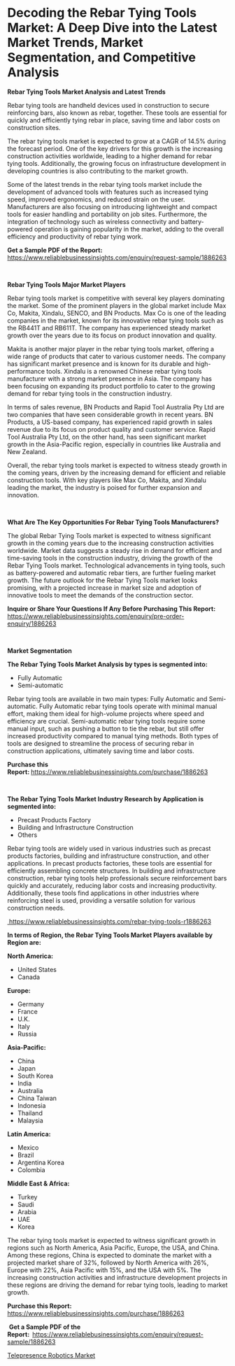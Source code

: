 <p><h1>Decoding the Rebar Tying Tools Market: A Deep Dive into the Latest Market Trends, Market Segmentation, and Competitive Analysis</h1></p><p><strong>Rebar Tying Tools Market Analysis and Latest Trends</strong></p>
<p><p>Rebar tying tools are handheld devices used in construction to secure reinforcing bars, also known as rebar, together. These tools are essential for quickly and efficiently tying rebar in place, saving time and labor costs on construction sites.</p><p>The rebar tying tools market is expected to grow at a CAGR of 14.5% during the forecast period. One of the key drivers for this growth is the increasing construction activities worldwide, leading to a higher demand for rebar tying tools. Additionally, the growing focus on infrastructure development in developing countries is also contributing to the market growth.</p><p>Some of the latest trends in the rebar tying tools market include the development of advanced tools with features such as increased tying speed, improved ergonomics, and reduced strain on the user. Manufacturers are also focusing on introducing lightweight and compact tools for easier handling and portability on job sites. Furthermore, the integration of technology such as wireless connectivity and battery-powered operation is gaining popularity in the market, adding to the overall efficiency and productivity of rebar tying work.</p></p>
<p><strong>Get a Sample PDF of the Report:&nbsp;</strong> <a href="https://www.reliablebusinessinsights.com/enquiry/request-sample/1886263">https://www.reliablebusinessinsights.com/enquiry/request-sample/1886263</a></p>
<p>&nbsp;</p>
<p><strong>Rebar Tying Tools Major Market Players</strong></p>
<p><p>Rebar tying tools market is competitive with several key players dominating the market. Some of the prominent players in the global market include Max Co, Makita, Xindalu, SENCO, and BN Products. Max Co is one of the leading companies in the market, known for its innovative rebar tying tools such as the RB441T and RB611T. The company has experienced steady market growth over the years due to its focus on product innovation and quality.</p><p>Makita is another major player in the rebar tying tools market, offering a wide range of products that cater to various customer needs. The company has significant market presence and is known for its durable and high-performance tools. Xindalu is a renowned Chinese rebar tying tools manufacturer with a strong market presence in Asia. The company has been focusing on expanding its product portfolio to cater to the growing demand for rebar tying tools in the construction industry.</p><p>In terms of sales revenue, BN Products and Rapid Tool Australia Pty Ltd are two companies that have seen considerable growth in recent years. BN Products, a US-based company, has experienced rapid growth in sales revenue due to its focus on product quality and customer service. Rapid Tool Australia Pty Ltd, on the other hand, has seen significant market growth in the Asia-Pacific region, especially in countries like Australia and New Zealand.</p><p>Overall, the rebar tying tools market is expected to witness steady growth in the coming years, driven by the increasing demand for efficient and reliable construction tools. With key players like Max Co, Makita, and Xindalu leading the market, the industry is poised for further expansion and innovation.</p></p>
<p>&nbsp;</p>
<p><strong>What Are The Key Opportunities For Rebar Tying Tools Manufacturers?</strong></p>
<p><p>The global Rebar Tying Tools market is expected to witness significant growth in the coming years due to the increasing construction activities worldwide. Market data suggests a steady rise in demand for efficient and time-saving tools in the construction industry, driving the growth of the Rebar Tying Tools market. Technological advancements in tying tools, such as battery-powered and automatic rebar tiers, are further fueling market growth. The future outlook for the Rebar Tying Tools market looks promising, with a projected increase in market size and adoption of innovative tools to meet the demands of the construction sector.</p></p>
<p><strong>Inquire or Share Your Questions If Any Before Purchasing This Report:</strong> <a href="https://www.reliablebusinessinsights.com/enquiry/pre-order-enquiry/1886263">https://www.reliablebusinessinsights.com/enquiry/pre-order-enquiry/1886263</a></p>
<p>&nbsp;</p>
<p><strong>Market Segmentation</strong></p>
<p><strong>The Rebar Tying Tools Market Analysis by types is segmented into:</strong></p>
<p><ul><li>Fully Automatic</li><li>Semi-automatic</li></ul></p>
<p><p>Rebar tying tools are available in two main types: Fully Automatic and Semi-automatic. Fully Automatic rebar tying tools operate with minimal manual effort, making them ideal for high-volume projects where speed and efficiency are crucial. Semi-automatic rebar tying tools require some manual input, such as pushing a button to tie the rebar, but still offer increased productivity compared to manual tying methods. Both types of tools are designed to streamline the process of securing rebar in construction applications, ultimately saving time and labor costs.</p></p>
<p><strong>Purchase this Report:&nbsp;</strong><a href="https://www.reliablebusinessinsights.com/purchase/1886263">https://www.reliablebusinessinsights.com/purchase/1886263</a></p>
<p>&nbsp;</p>
<p><strong>The Rebar Tying Tools Market Industry Research by Application is segmented into:</strong></p>
<p><ul><li>Precast Products Factory</li><li>Building and Infrastructure Construction</li><li>Others</li></ul></p>
<p><p>Rebar tying tools are widely used in various industries such as precast products factories, building and infrastructure construction, and other applications. In precast products factories, these tools are essential for efficiently assembling concrete structures. In building and infrastructure construction, rebar tying tools help professionals secure reinforcement bars quickly and accurately, reducing labor costs and increasing productivity. Additionally, these tools find applications in other industries where reinforcing steel is used, providing a versatile solution for various construction needs.</p></p>
<p><a href="https://www.reliablebusinessinsights.com/rebar-tying-tools-r1886263">&nbsp;https://www.reliablebusinessinsights.com/rebar-tying-tools-r1886263</a></p>
<p><strong>In terms of Region, the Rebar Tying Tools Market Players available by Region are:</strong></p>
<p>
    <p> <strong> North America: </strong>
        <ul>
            <li>United States</li>
            <li>Canada</li>
        </ul>
        </p> 
    <p> <strong> Europe: </strong>
        <ul>
            <li>Germany</li>
            <li>France</li>
            <li>U.K.</li>
            <li>Italy</li>
            <li>Russia</li>
        </ul>
        </p> 
    <p> <strong> Asia-Pacific: </strong>
        <ul>
            <li>China</li>
            <li>Japan</li>
            <li>South Korea</li>
            <li>India</li>
            <li>Australia</li>
            <li>China Taiwan</li>
            <li>Indonesia</li>
            <li>Thailand</li>
            <li>Malaysia</li>
        </ul>
        </p> 
    <p> <strong> Latin America: </strong>
        <ul>
            <li>Mexico</li>
            <li>Brazil</li>
            <li>Argentina Korea</li>
            <li>Colombia</li>
        </ul>
        </p> 
    <p> <strong> Middle East & Africa: </strong>
        <ul>
            <li>Turkey</li>
            <li>Saudi</li>
            <li>Arabia</li>
            <li>UAE</li>
            <li>Korea</li>
        </ul>
    </p>
    </p>
<p><p>The rebar tying tools market is expected to witness significant growth in regions such as North America, Asia Pacific, Europe, the USA, and China. Among these regions, China is expected to dominate the market with a projected market share of 32%, followed by North America with 26%, Europe with 22%, Asia Pacific with 15%, and the USA with 5%. The increasing construction activities and infrastructure development projects in these regions are driving the demand for rebar tying tools, leading to market growth.</p></p>
<p><strong>Purchase this Report: </strong><a href="https://www.reliablebusinessinsights.com/purchase/1886263">https://www.reliablebusinessinsights.com/purchase/1886263</a></p>
<p>&nbsp;<strong>Get a Sample PDF of the Report:&nbsp;&nbsp;</strong><a href="https://www.reliablebusinessinsights.com/enquiry/request-sample/1886263">https://www.reliablebusinessinsights.com/enquiry/request-sample/1886263</a></p>
<p><strong></strong></p>
<p><p><a href="https://github.com/markusgodoy/Market-Research-Report-List-4/blob/main/telepresence-robotics-market.md">Telepresence Robotics Market</a></p></p>